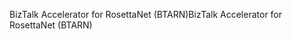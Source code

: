 <span data-ttu-id="d8476-101">BizTalk Accelerator for RosettaNet (BTARN)</span><span class="sxs-lookup"><span data-stu-id="d8476-101">BizTalk Accelerator for RosettaNet (BTARN)</span></span>